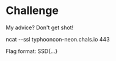# Challenge
My advice? Don't get shot!

ncat --ssl typhooncon-neon.chals.io 443

Flag format: SSD{...}
